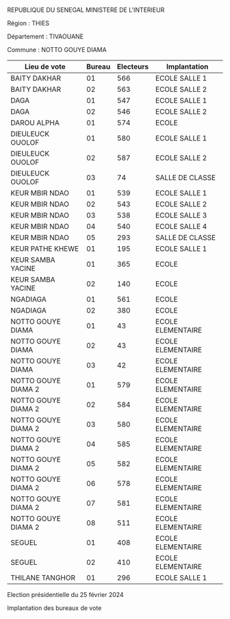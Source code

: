 REPUBLIQUE DU SENEGAL MINISTERE DE L'INTERIEUR

Région : THIES

Département : TIVAOUANE

Commune : NOTTO GOUYE DIAMA

| Lieu de vote | Bureau | Electeurs | Implantation |
| - | - | - | - |
| BAITY DAKHAR | 01 | 566 | ECOLE SALLE 1 |
| BAITY DAKHAR | 02 | 563 | ECOLE SALLE 2 |
| DAGA | 01 | 547 | ECOLE SALLE 1 |
| DAGA | 02 | 546 | ECOLE SALLE 2 |
| DAROU ALPHA | 01 | 574 | ECOLE |
| DIEULEUCK OUOLOF | 01 | 580 | ECOLE SALLE 1 |
| DIEULEUCK OUOLOF | 02 | 587 | ECOLE SALLE 2 |
| DIEULEUCK OUOLOF | 03 | 74 | SALLE DE CLASSE |
| KEUR MBIR NDAO | 01 | 539 | ECOLE SALLE 1 |
| KEUR MBIR NDAO | 02 | 543 | ECOLE SALLE 2 |
| KEUR MBIR NDAO | 03 | 538 | ECOLE SALLE 3 |
| KEUR MBIR NDAO | 04 | 540 | ECOLE SALLE 4 |
| KEUR MBIR NDAO | 05 | 293 | SALLE DE CLASSE |
| KEUR PATHE KHEWE | 01 | 195 | ECOLE SALLE 1 |
| KEUR SAMBA YACINE | 01 | 365 | ECOLE |
| KEUR SAMBA YACINE | 02 | 140 | ECOLE |
| NGADIAGA | 01 | 561 | ECOLE |
| NGADIAGA | 02 | 380 | ECOLE |
| NOTTO GOUYE DIAMA | 01 | 43 | ECOLE ELEMENTAIRE |
| NOTTO GOUYE DIAMA | 02 | 43 | ECOLE ELEMENTAIRE |
| NOTTO GOUYE DIAMA | 03 | 42 | ECOLE ELEMENTAIRE |
| NOTTO GOUYE DIAMA 2 | 01 | 579 | ECOLE ELEMENTAIRE |
| NOTTO GOUYE DIAMA 2 | 02 | 584 | ECOLE ELEMENTAIRE |
| NOTTO GOUYE DIAMA 2 | 03 | 580 | ECOLE ELEMENTAIRE |
| NOTTO GOUYE DIAMA 2 | 04 | 585 | ECOLE ELEMENTAIRE |
| NOTTO GOUYE DIAMA 2 | 05 | 582 | ECOLE ELEMENTAIRE |
| NOTTO GOUYE DIAMA 2 | 06 | 578 | ECOLE ELEMENTAIRE |
| NOTTO GOUYE DIAMA 2 | 07 | 581 | ECOLE ELEMENTAIRE |
| NOTTO GOUYE DIAMA 2 | 08 | 511 | ECOLE ELEMENTAIRE |
| SEGUEL | 01 | 408 | ECOLE ELEMENTAIRE |
| SEGUEL | 02 | 410 | ECOLE ELEMENTAIRE |
| THILANE TANGHOR | 01 | 296 | ECOLE SALLE 1 |

<!-- PageNumber="18/28" -->

Election présidentielle du 25 février 2024

Implantation des bureaux de vote
